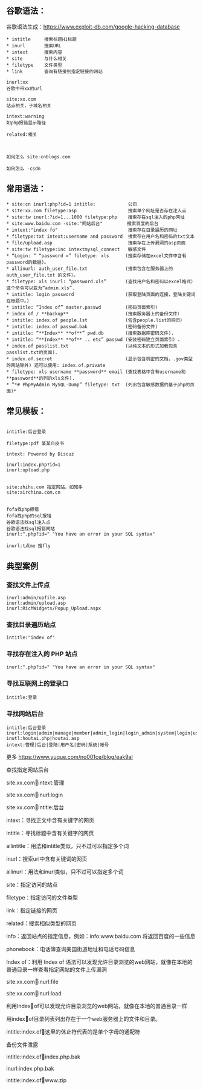 ## **谷歌语法：**
谷歌语法生成：<https://www.exploit-db.com/google-hacking-database>

```
* intitle     搜索标题H1标题
* inurl       搜索URL
* intext      搜索内容
* site        与什么相关
* filetype    文件类型
* link        查询有链接到指定链接的网站

inurl:xx
谷歌中带xx的url

site:xx.com
站点相关，子域名相关

intext:warning
如php报错显示路径

related:相关



如何怎么 site:cnblogs.com

如何怎么 -csdn
```




## **常用语法：**

```
* site:cn inurl:php?id=1 intitle:            公司
* site:xx.com filetype:asp                   搜索单个网址是否存在注入点
* site:tw inurl:?id=1...1000 filetype:php    搜索存在sql注入的php网址
* site:www.baidu.com -site:"网站后台"         搜索百度的后台
* intext:"index fo"                          搜索存在目录遍历的网址
* filetype:txt intext:username and password  搜索存在用户名和密码的txt文本
* file/upload.asp                            搜索存在上传漏洞的asp页面
* site:tw filetype:inc intextmysql_connect   敏感文件
* “Login: ” “password =” filetype: xls      (搜索存储在excel文件中含有password的数据)。
* allinurl: auth_user_file.txt              (搜索包含在服务器上的 auth_user_file.txt 的文件）。
* filetype: xls inurl: “password.xls”       (查找用户名和密码以excel格式）这个命令可以变为“admin.xls”.
* intitle: login password                   (获取登陆页面的连接，登陆关键词在标题中。)
* intitle: “Index of” master.passwd         (密码页面索引)
* index of / **backup**                     (搜索服务器上的备份文件）
* intitle: index.of people.lst              (包含people.list的网页）
* intitle: index.of passwd.bak              (密码备份文件)
* intitle: “**Index** **of**” pwd.db        (搜索数据库密码文件).
* intitle: “**Index** **of** .. etc” passwd (安装密码建立页面索引）.
* index.of passlist.txt                     (以纯文本的形式加载包含passlist.txt的页面).
* index.of.secret                           (显示包含机密的文档，.gov类型的网站除外) 还可以使用: index.of.private
* filetype: xls username **password** email (查找表格中含有username和**password**的列的xls文件).
* ”*# PhpMyAdmin MySQL-Dump” filetype: txt  (列出包含敏感数据的基于php的页面)*
```


## **常见模板：**
```

intitle:后台登录

filetype:pdf 某某白皮书

intext: Powered by Discuz

inurl:index.php?id=1
inurl:upload.php


site:zhihu.com 指定网站，如知乎
site:airchina.com.cn


fofa找php报错
fofa找php的sql报错
谷歌语法找sql注入点
谷歌语法找sql报错网站
inurl:".php?id=" "You have an error in your SQL syntax"

inurl:t点me 搜fly
```



## 典型案例

### 查找文件上传点

```
inurl:admin/upfile.asp
inurl:admin/upload.asp
inurl:RichWidgets/Popup_Upload.aspx
```

### 查找目录遍历站点

```
intitle:"index of"
```

### 寻找存在注入的 PHP 站点

```
inurl:".php?id=" "You have an error in your SQL syntax"
```

### 寻找互联网上的登录口

```
intitle:登录
```

### 寻找网站后台

```
intitle:后台登录
inurl:login|admin|manage|member|admin_login|login_admin|system|login|user|main|cms
inutl:houtai.php|houtai.asp
intext:管理|后台|登陆|用户名|密码|系统|帐号
```

更多
<https://www.yuque.com/no001ce/blog/eak9al>




查找指定⽹站后台

site\:xx.comintext:管理

site\:xx.cominurl\:login

site\:xx.comintitle:后台

intext：寻找正⽂中含有关键字的⽹⻚

intitle：寻找标题中含有关键字的⽹⻚

allintitle：⽤法和intitle类似，只不过可以指定多个词

inurl：搜索url中含有关键词的⽹⻚

allinurl：⽤法和inurl类似，只不过可以指定多个词

site：指定访问的站点

filetype：指定访问的⽂件类型

link：指定链接的⽹⻚

related：搜索相似类型的⽹⻚

info：返回站点的指定信息，例如：info\:www\.baidu.com 将返回百度的⼀些信息

phonebook：电话簿查询美国街道地址和电话号码信息

Index of：利⽤ Index of 语法可以发现允许⽬录浏览的web⽹站，就像在本地的普通⽬录⼀样查看指定⽹站的⽂件上传漏洞

site\:xx.cominurl\:file

site\:xx.cominurl\:load

利⽤Indexof可以发现允许⽬录浏览的web⽹站，就像在本地的普通⽬录⼀样

⽤indexof⽬录列表列出存在于⼀个web服务器上的⽂件和⽬录。

intitle\:index.of这⾥的休⽌符代表的是单个字⺟的通配符



备份⽂件泄露

intitle\:index.ofindex.php.bak

inurl\:index.php.bak

intitle\:index.ofwww\.zip

